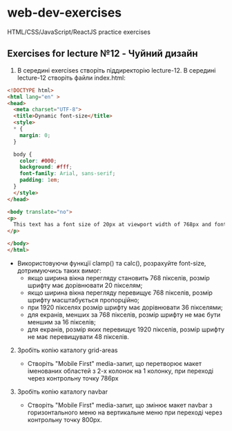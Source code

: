 # web-dev-exercises
HTML/CSS/JavaScript/ReactJS practice exercises
## Exercises for lecture №12 - Чуйний дизайн

1. В середині exercises створіть піддиректорію lecture-12. В середині lecture-12 створіть файли index.html:

```html
<!DOCTYPE html>
<html lang="en" >
<head>
  <meta charset="UTF-8">
  <title>Dynamic font-size</title>
  <style>
  * {
    margin: 0;
  }

  body {
    color: #000;
    background: #fff;
    font-family: Arial, sans-serif;
    padding: 1em;
  }
  </style>
</head>

<body translate="no">
<p>
  This text has a font size of 20px at viewport width of 768px and font size of 36px when viewport width is 1920px. But if the viewport width is less than 768px, the font-size won't get lower than 16px and if the viewport width is more than 1920px font size will stop scaling at 48px.
</p>

</body>
</html>

```

- Використовуючи функції clamp() та calc(), розрахуйте font-size, дотримуючись таких вимог:
  - якщо ширина вікна перегляду становить 768 пікселів, розмір шрифту має дорівнювати 20 пікселям;
  - якщо ширина вікна перегляду перевищує 768 пікселів, розмір шрифту масштабується пропорційно;
  - при 1920 пікселях розмір шрифту має дорівнювати 36 пікселями;
  - для екранів, менших за 768 пікселів, розмір шрифту не має бути меншим за 16 пікселів;
  - для екранів, розмір яких перевищує 1920 пікселів, розмір шрифту не має перевищувати 48 пікселів.

2. Зробіть копію каталогу grid-areas
    - Створіть "Mobile First" media-запит, що перетворює макет іменованих областей з 2-х колонок на 1 колонку, при переході через контрольну точку 786px
    
3. Зробіть копію каталогу navbar
    - Створіть "Mobile First" media-запит, що змінює макет navbar з горизонтального меню на вертикальне меню при переході через контрольну точку 800px.
